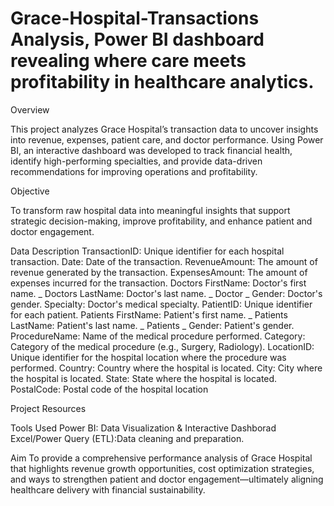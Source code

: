 # Grace-Hospital-Transactions Analysis, Power BI dashboard revealing where care meets profitability in healthcare analytics.

Overview

This project analyzes Grace Hospital’s transaction data to uncover insights into revenue, expenses, patient care, and doctor performance. Using Power BI, an interactive dashboard was developed to track financial health, identify high-performing specialties, and provide data-driven recommendations for improving operations and profitability.


Objective

To transform raw hospital data into meaningful insights that support strategic decision-making, improve profitability, and enhance patient and doctor engagement.



Data Description
TransactionID: Unique identifier for each hospital
transaction.
Date: Date of the transaction.
RevenueAmount: The amount of revenue generated by
the transaction.
ExpensesAmount: The amount of expenses incurred for
the transaction.
Doctors
FirstName: Doctor's first name.
_
Doctors
LastName: Doctor's last name.
_
Doctor
_
Gender: Doctor's gender.
Specialty: Doctor's medical specialty.
PatientID: Unique identifier for each patient.
Patients
FirstName: Patient's first name.
_
Patients
LastName: Patient's last name.
_
Patients
_
Gender: Patient's gender.
ProcedureName: Name of the medical procedure
performed.
Category: Category of the medical procedure (e.g.,
Surgery, Radiology).
LocationID: Unique identifier for the hospital
location where the procedure was performed.
Country: Country where the hospital is located.
City: City where the hospital is located.
State: State where the hospital is located.
PostalCode: Postal code of the hospital location

Project Resources


Tools Used 
Power BI: Data Visualization & Interactive Dashborad 
Excel/Power Query (ETL):Data cleaning and preparation.

Aim 
To provide a comprehensive performance analysis of Grace Hospital that highlights revenue growth opportunities, cost optimization strategies, and ways to strengthen patient and doctor engagement—ultimately aligning healthcare delivery with financial sustainability.
